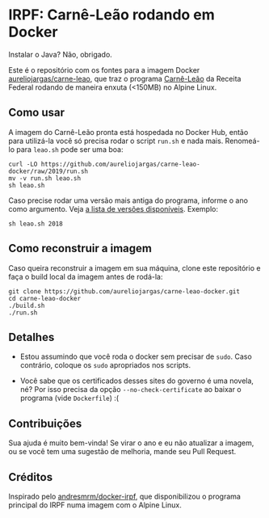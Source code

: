 # IRPF: Carnê-Leão rodando em Docker

Instalar o Java? Não, obrigado.

Este é o repositório com os fontes para a imagem Docker [aureliojargas/carne-leao](https://cloud.docker.com/u/aureliojargas/repository/docker/aureliojargas/carne-leao), que traz o programa [Carnê-Leão](http://receita.economia.gov.br/orientacao/tributaria/pagamentos-e-parcelamentos/pagamento-do-imposto-de-renda-de-pessoa-fisica/carne-leao) da Receita Federal rodando de maneira enxuta (<150MB) no Alpine Linux.

## Como usar

A imagem do Carnê-Leão pronta está hospedada no Docker Hub, então para utilizá-la você só precisa rodar o script `run.sh` e nada mais. Renomeá-lo para `leao.sh` pode ser uma boa:

    curl -LO https://github.com/aureliojargas/carne-leao-docker/raw/2019/run.sh
    mv -v run.sh leao.sh
    sh leao.sh

Caso precise rodar uma versão mais antiga do programa, informe o ano como argumento. Veja [a lista de versões disponíveis](https://cloud.docker.com/repository/docker/aureliojargas/carne-leao/tags). Exemplo:

    sh leao.sh 2018

## Como reconstruir a imagem

Caso queira reconstruir a imagem em sua máquina, clone este repositório e faça o build local da imagem antes de rodá-la:

    git clone https://github.com/aureliojargas/carne-leao-docker.git
    cd carne-leao-docker
    ./build.sh
    ./run.sh

## Detalhes

- Estou assumindo que você roda o docker sem precisar de `sudo`. Caso contrário, coloque os `sudo` apropriados nos scripts.

- Você sabe que os certificados desses sites do governo é uma novela, né? Por isso precisa da opção `--no-check-certificate` ao baixar o programa (vide `Dockerfile`) :(

## Contribuições

Sua ajuda é muito bem-vinda! Se virar o ano e eu não atualizar a imagem, ou se você tem uma sugestão de melhoria, mande seu Pull Request.

## Créditos

Inspirado pelo [andresmrm/docker-irpf](https://github.com/andresmrm/docker-irpf), que disponibilizou o programa principal do IRPF numa imagem com o Alpine Linux.
